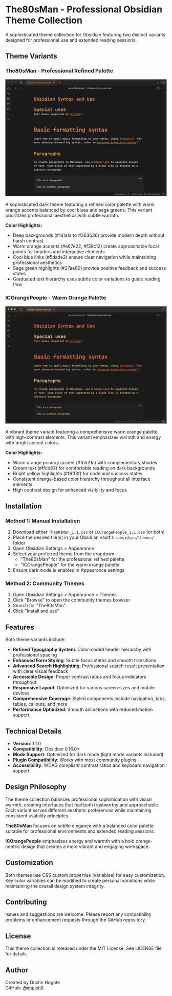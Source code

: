# The80sMan - Professional Obsidian Theme Collection

A sophisticated theme collection for Obsidian featuring two distinct variants designed for professional use and extended reading sessions.

## Theme Variants

### The80sMan - Professional Refined Palette

![The80sMan Theme Screenshot](The80sMan-Obsidian-Screenshot.png)

A sophisticated dark theme featuring a refined color palette with warm orange accents balanced by cool blues and sage greens. This variant prioritizes professional aesthetics with subtle warmth.

**Color Highlights:**
- Deep backgrounds (#1a1a1a to #363636) provide modern depth without harsh contrast
- Warm orange accents (#e67e22, #f39c12) create approachable focal points for headers and interactive elements
- Cool blue links (#5dade2) ensure clear navigation while maintaining professional aesthetics
- Sage green highlights (#27ae60) provide positive feedback and success states
- Graduated text hierarchy uses subtle color variations to guide reading flow

### ICOrangePeople - Warm Orange Palette

![ICOrangePeople Theme Screenshot](ICOrangePeople-Obsidian-Screenshot.png)

A vibrant theme variant featuring a comprehensive warm orange palette with high-contrast elements. This variant emphasizes warmth and energy with bright accent colors.

**Color Highlights:**
- Warm orange primary accent (#fb521c) with complementary shades
- Cream text (#ffcb83) for comfortable reading on dark backgrounds
- Bright yellow highlights (#f6ff3f) for code and success states
- Consistent orange-based color hierarchy throughout all interface elements
- High contrast design for enhanced visibility and focus

## Installation

### Method 1: Manual Installation
1. Download either `The80sMan_1.1.css` or `ICOrangePeople_1.1.css` (or both)
2. Place the desired file(s) in your Obsidian vault's `.obsidian/themes/` folder
3. Open Obsidian Settings > Appearance
4. Select your preferred theme from the dropdown:
   - "The80sMan" for the professional refined palette
   - "ICOrangePeople" for the warm orange palette
5. Ensure dark mode is enabled in Appearance settings

### Method 2: Community Themes
1. Open Obsidian Settings > Appearance > Themes
2. Click "Browse" to open the community themes browser
3. Search for "The80sMan"
4. Click "Install and use"

## Features

Both theme variants include:

- **Refined Typography System**: Color-coded header hierarchy with professional spacing
- **Enhanced Form Styling**: Subtle focus states and smooth transitions
- **Advanced Search Highlighting**: Professional search result presentation with clear visual feedback
- **Accessible Design**: Proper contrast ratios and focus indicators throughout
- **Responsive Layout**: Optimized for various screen sizes and mobile devices
- **Comprehensive Coverage**: Styled components include navigation, tabs, tables, callouts, and more
- **Performance Optimized**: Smooth animations with reduced motion support

## Technical Details

- **Version**: 1.1.0
- **Compatibility**: Obsidian 0.16.0+
- **Mode Support**: Optimized for dark mode (light mode variants included)
- **Plugin Compatibility**: Works with most community plugins
- **Accessibility**: WCAG compliant contrast ratios and keyboard navigation support

## Design Philosophy

The theme collection balances professional sophistication with visual warmth, creating interfaces that feel both trustworthy and approachable. Each variant serves different aesthetic preferences while maintaining consistent usability principles.

**The80sMan** focuses on subtle elegance with a balanced color palette suitable for professional environments and extended reading sessions.

**ICOrangePeople** emphasizes energy and warmth with a bold orange-centric design that creates a more vibrant and engaging workspace.

## Customization

Both themes use CSS custom properties (variables) for easy customization. Key color variables can be modified to create personal variations while maintaining the overall design system integrity.

## Contributing

Issues and suggestions are welcome. Please report any compatibility problems or enhancement requests through the GitHub repository.

## License

This theme collection is released under the MIT License. See LICENSE file for details.

## Author

Created by Dustin Hogate  
GitHub: [@impish0](https://github.com/impish0)

